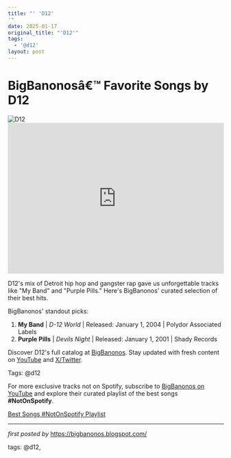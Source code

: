 ```yaml
---
title: "' 'D12'
'"
date: 2025-01-17
original_title: "'D12'"
tags:
  - '@d12'
layout: post
---
```

<!-- Title of the Post -->
<h1 >BigBanonosâ€™ Favorite Songs by D12</h1> <!-- Featured Image -->
<div > <img src="https://i.scdn.co/image/ab67616d00001e024580bbcef24e0e48caf92458" alt="D12">
</div> <!-- Spotify Embed -->
<div > <iframe src="https://open.spotify.com/embed/playlist/63RtFiIozBgN8cCkihGXMx?utm_source=generator" width="100%" height="352" frameBorder="0" allowfullscreen="" allow="autoplay; clipboard-write; encrypted-media; fullscreen; picture-in-picture" loading="lazy"></iframe>
</div> <!-- Introductory Text -->
<p >D12's mix of Detroit hip hop and gangster rap gave us unforgettable tracks like "My Band" and "Purple Pills." Here's BigBanonos' curated selection of their best hits.</p> <!-- Song Highlights -->
<div > <p>BigBanonos' standout picks:</p> <ol> <li><strong>My Band</strong> | <em>D-12 World</em> | Released: January 1, 2004 | Polydor Associated Labels</li> <li><strong>Purple Pills</strong> | <em>Devils Night</em> | Released: January 1, 2001 | Shady Records</li> </ol>
</div> <!-- Footer Links -->
<div > <p>Discover D12's full catalog at <a href="https://bigbanonos.blogspot.com/" target="_blank">BigBanonos</a>. Stay updated with fresh content on <a href="https://www.youtube.com/@BigBanonos" target="_blank">YouTube</a> and <a href="https://x.com/bigbanonos" target="_blank">X/Twitter</a>.</p>
</div> <!-- Tags -->
<p >Tags: @d12</p>


<!--Subscribe and Playlist Links-->
<div>
    <p>For more exclusive tracks not on Spotify, subscribe to <a href="https://www.youtube.com/@BigBanonos" target="_blank">BigBanonos on YouTube</a> and explore their curated playlist of the best songs <strong>#NotOnSpotify</strong>.</p>
    <p><a href="https://www.youtube.com/playlist?list=PLtuNtuTatqI0kFahUCbtbfenC_ET5O_tr" target="_blank">Best Songs #NotOnSpotify Playlist<br /></a></p></div>

<hr />

<p><em>first posted by</em> <a href="https://bigbanonos.blogspot.com/" rel="noopener" target="_new">https://bigbanonos.blogspot.com/</a></p>

<p>tags: @d12,</p>
